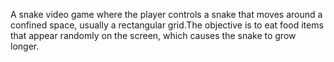 A snake video game where the player controls a snake that moves around a confined space, usually a rectangular grid.The objective is to eat food items that appear randomly on the screen, which causes the snake to grow longer.
